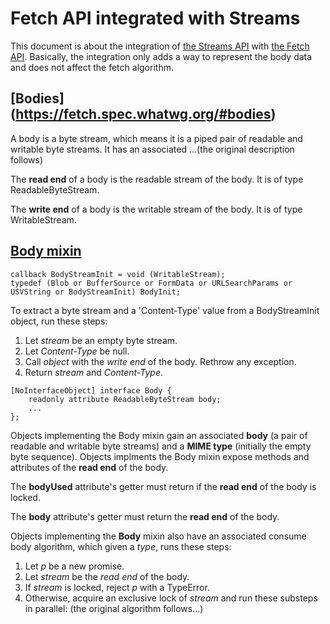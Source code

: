 Fetch API integrated with Streams
===

This document is about the integration of [the Streams API](https://streams.spec.whatwg.org/) with [the Fetch API](https://fetch.spec.whatwg.org/#fetch-api).
Basically, the integration only adds a way to represent the body data and does not affect the fetch algorithm.

## [Bodies] (https://fetch.spec.whatwg.org/#bodies)
A body is a byte stream, which means it is a piped pair of readable and writable byte streams. It has an associated ...(the original description follows)

The __read end__ of a body is the readable stream of the body. It is of type ReadableByteStream.

The __write end__ of a body is the writable stream of the body. It is of type WritableStream.

## [Body mixin](https://fetch.spec.whatwg.org/#body-mixin)

```
callback BodyStreamInit = void (WritableStream);
typedef (Blob or BufferSource or FormData or URLSearchParams or USVString or BodyStreamInit) BodyInit;
```

To extract a byte stream and a 'Content-Type' value from a BodyStreamInit object, run these steps:

1. Let _stream_ be an empty byte stream.
2. Let _Content-Type_ be null.
3. Call _object_ with the _write end_ of the body. Rethrow any exception.
4. Return _stream_ and _Content-Type_.

```
[NoInterfaceObject] interface Body {
    readonly attribute ReadableByteStream body;
    ...
};
```
Objects implementing the Body mixin gain an associated __body__ (a pair of readable and writable byte streams) and a __MIME type__ (initially the empty byte sequence). Objects implments the Body mixin expose methods and attributes of the __read end__ of the body.

The __bodyUsed__ attribute's getter must return if the __read end__ of the body is locked.

The __body__ attribute's getter must return the __read end__ of the body.

Objects implementing the __Body__ mixin also have an associated consume body algorithm, which given a _type_, runs these steps:

1. Let _p_ be a new promise.
2. Let _stream_ be the _read end_ of the body.
3. If _stream_ is locked, reject _p_ with a TypeError.
4. Otherwise, acquire an exclusive lock of _stream_ and run these substeps in parallel: (the original algorithm follows...)

